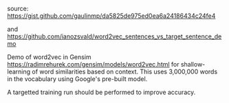 source: https://gist.github.com/gaulinmp/da5825de975ed0ea6a24186434c24fe4

and https://github.com/ianozsvald/word2vec_sentences_vs_target_sentence_demo

Demo of word2vec in Gensim https://radimrehurek.com/gensim/models/word2vec.html for shallow-learning of word similarities based on context. This uses 3,000,000 words in the vocabulary using Google's pre-built model.

A targetted training run should be performed to improve accuracy.
